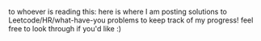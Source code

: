to whoever is reading this:
here is where I am posting solutions to Leetcode/HR/what-have-you problems to keep track of my progress!
feel free to look through if you'd like :)
